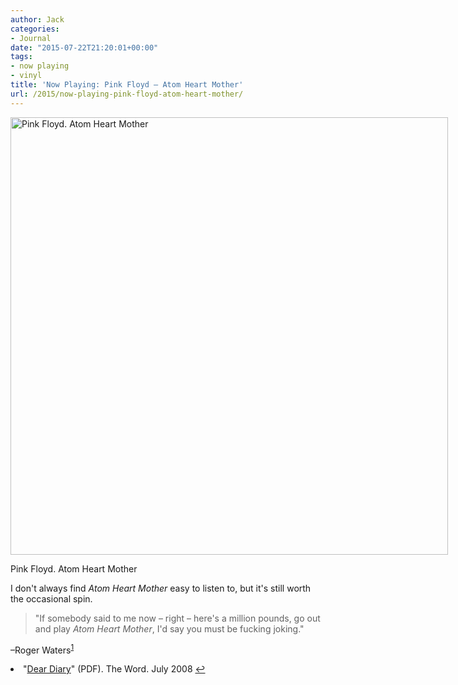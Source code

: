 ```yaml
---
author: Jack
categories:
- Journal
date: "2015-07-22T21:20:01+00:00"
tags:
- now playing
- vinyl
title: 'Now Playing: Pink Floyd – Atom Heart Mother'
url: /2015/now-playing-pink-floyd-atom-heart-mother/
---
```


<div id="attachment_4774" style="width: 710px" class="wp-caption alignnone">
  <img class="wp-image-4774 size-large" src="/img/2015/07/atom-heart-mother-700x700.jpg" alt="Pink Floyd. Atom Heart Mother" width="700" height="700" />
  
  <p class="wp-caption-text">
    Pink Floyd. Atom Heart Mother
  </p>
</div>

I don't always find _Atom Heart Mother_ easy to listen to, but it's still worth the occasional spin.

> "If somebody said to me now – right – here's a million pounds, go out and play _Atom Heart Mother_, I'd say you must be fucking joking."

&#8211;Roger Waters<sup id="fnref-4770-waters"><a href="#fn-4770-waters" rel="footnote">1</a></sup>

<li id="fn-4770-waters">
  "<a class="external text" href="http://www.davidgilmour.com/press/2008/july/TheWord_July08.pdf" rel="nofollow">Dear Diary</a>" (PDF). The Word. July 2008&#160;<a href="#fnref-4770-waters" rev="footnote">&#8617;</a> </fn></footnotes>